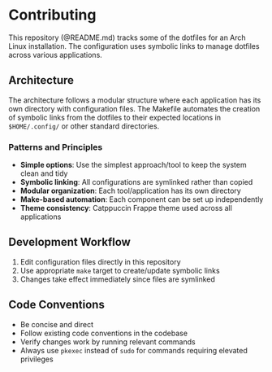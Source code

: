 # Contributing

This repository (@README.md) tracks some of the dotfiles for an Arch Linux installation. The configuration uses symbolic links to manage dotfiles across various applications.

## Architecture

The architecture follows a modular structure where each application has its own directory with configuration files. The Makefile automates the creation of symbolic links from the dotfiles to their expected locations in `$HOME/.config/` or other standard directories.

### Patterns and Principles

- **Simple options**: Use the simplest approach/tool to keep the system clean and tidy
- **Symbolic linking**: All configurations are symlinked rather than copied
- **Modular organization**: Each tool/application has its own directory
- **Make-based automation**: Each component can be set up independently
- **Theme consistency**: Catppuccin Frappe theme used across all applications

## Development Workflow

1. Edit configuration files directly in this repository
2. Use appropriate `make` target to create/update symbolic links
3. Changes take effect immediately since files are symlinked

## Code Conventions

- Be concise and direct
- Follow existing code conventions in the codebase
- Verify changes work by running relevant commands
- Always use `pkexec` instead of `sudo` for commands requiring elevated privileges
